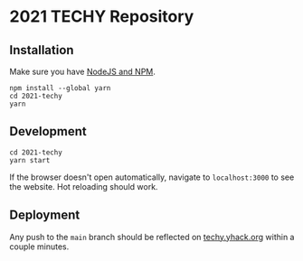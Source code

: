# 2021 TECHY Repository

## Installation

Make sure you have [NodeJS and NPM](https://nodejs.org/en/).

```
npm install --global yarn
cd 2021-techy
yarn
```

## Development

```
cd 2021-techy
yarn start
```

If the browser doesn't open automatically, navigate to `localhost:3000` to see the website. Hot reloading should work.

## Deployment

Any push to the `main` branch should be reflected on [techy.yhack.org](http://techy.yhack.org) within a couple minutes.
